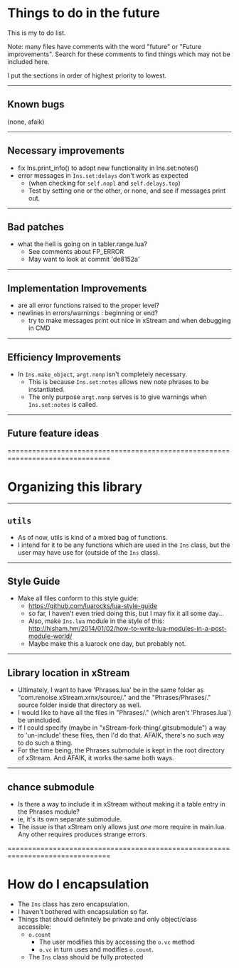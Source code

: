 # Things to do in the future

This is my to do list.

Note: many files have comments with the word "future" or "Future improvements".
	Search for these comments to find things which may not be included here.

I put the sections in order of highest priority to lowest.



-------------------------------------------------------------------------------
## Known bugs
(none, afaik)



-------------------------------------------------------------------------------
## Necessary improvements
- fix Ins.print_info() to adopt new functionality in Ins.set:notes()
- error messages in `Ins.set:delays` don't work as expected
	- (when checking for `self.nopl` and `self.delays.top`)
	- Test by setting one or the other, or none, and see if messages print out.


-------------------------------------------------------------------------------
## Bad patches
- what the hell is going on in tabler.range.lua? 
	- See comments about FP_ERROR
	- May want to look at commit 'de8152a'



-------------------------------------------------------------------------------
## Implementation Improvements
- are all error functions raised to the proper level?
- newlines in errors/warnings : beginning or end?
	- try to make messages print out nice in xStream and when debugging in CMD



-------------------------------------------------------------------------------
## Efficiency Improvements
- In `Ins.make_object`, `argt.nonp` isn't completely necessary.
	- This is because `Ins.set:notes` allows new note phrases to be instantiated.
	- The only purpose `argt.nonp` serves is to give warnings when 
		`Ins.set:notes` is called.



-------------------------------------------------------------------------------
## Future feature ideas 




===============================================================================
# Organizing this library

-------------------------------------------------------------------------------
## `utils`
- As of now, utils is kind of a mixed bag of functions. 
- I intend for it to be any functions which are used in the `Ins` class, but
the user may have use for (outside of the `Ins` class).

-------------------------------------------------------------------------------
## Style Guide
- Make all files conform to this style guide:
	- https://github.com/luarocks/lua-style-guide
	- so far, I haven't even tried doing this, but I may fix it all some day...
	- Also, make `Ins.lua` module in the style of this:
		http://hisham.hm/2014/01/02/how-to-write-lua-modules-in-a-post-module-world/
	- Maybe make this a luarock one day, but probably not.
	
-------------------------------------------------------------------------------
## Library location in xStream
- Ultimately, I want to have 'Phrases.lua' be in the same folder as 
"com.renoise.xStream.xrnx/source/." and the "Phrases/Phrases/." source folder 
inside that directory as well. 
- I would like to have all the files in "Phrases/." (which aren't 'Phrases.lua')
be unincluded. 
- If I could specify (maybe in "xStream-fork-thing/.gitsubmodule") a way
to 'un-include' these files, then I'd do that. AFAIK, there's no such way to do 
such a thing.
- For the time being, the Phrases submodule is kept in the root directory of 
xStream. And AFAIK, it works the same both ways.

-------------------------------------------------------------------------------
## chance submodule
- Is there a way to include it in xStream without making it a table entry in
the Phrases module?
- ie, it's its own separate submodule.
- The issue is that xStream only allows just *one* more require in main.lua.
Any other requires produces strange errors. 



===============================================================================
# How do I encapsulation
- The `Ins` class has zero encapsulation.
- I haven't bothered with encapsulation so far.
- Things that should definitely be private and only object/class accessible:
	- `o.count`
		- The user modifies this by accessing the `o.vc` method
		- `o.vc` in turn uses and modifies `o.count`.
	- The `Ins` class should be fully protected 

